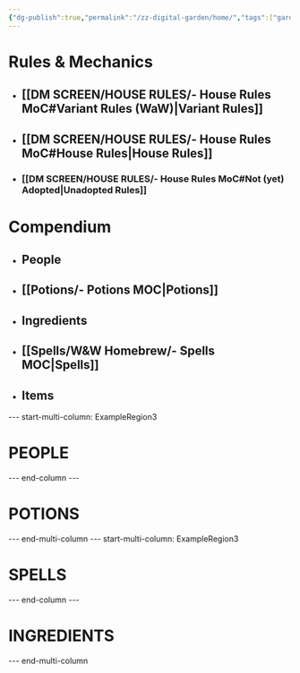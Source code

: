 ```yaml
---
{"dg-publish":true,"permalink":"/zz-digital-garden/home/","tags":["gardenEntry"]}
---
```


# Rules & Mechanics
- ## [[DM SCREEN/HOUSE RULES/- House Rules MoC#Variant Rules (WaW)\|Variant Rules]]
- ## [[DM SCREEN/HOUSE RULES/- House Rules MoC#House Rules\|House Rules]]
- ### [[DM SCREEN/HOUSE RULES/- House Rules MoC#Not (yet) Adopted\|Unadopted Rules]]

# Compendium
- ## People
- ## [[Potions/- Potions MOC\|Potions]]
- ## Ingredients
- ## [[Spells/W&W Homebrew/- Spells MOC\|Spells]]
- ## Items

--- start-multi-column: ExampleRegion3

# PEOPLE

--- end-column ---

# POTIONS

--- end-multi-column
--- start-multi-column: ExampleRegion3

# SPELLS

--- end-column ---

# INGREDIENTS

--- end-multi-column

